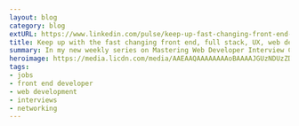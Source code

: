 ```yaml
---
layout: blog
category: blog
extURL: https://www.linkedin.com/pulse/keep-up-fast-changing-front-end-full-stack-ux-web-seven-villalobos
title: Keep up with the fast changing front end, full stack, UX, web design and mobile industries with these seven online weekly series
summary: In my new weekly series on Mastering Web Developer Interview Code I've done a lot of research and interviewed people who've hired or managed their careers effectively. Let's take a look at what I discovered.
heroimage: https://media.licdn.com/media/AAEAAQAAAAAAAAoBAAAAJGUzNDUzZDFkLTI4NDktNDljMC04YWU5LTE4OTRjNWJhNTExNw.png
tags:
- jobs
- front end developer
- web development
- interviews
- networking
---
```

